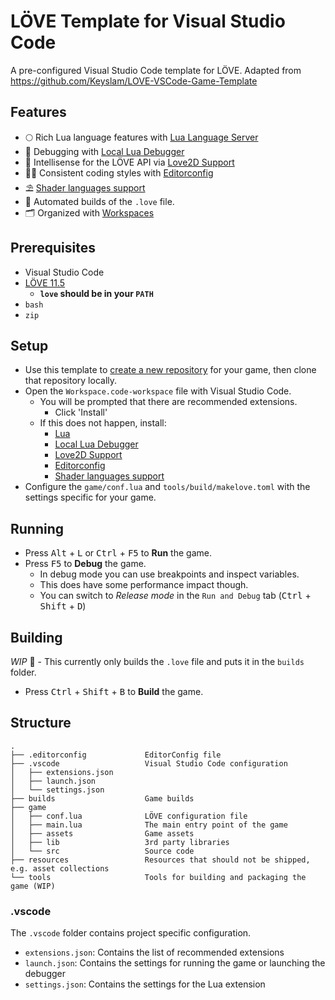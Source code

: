 # LÖVE Template for Visual Studio Code

A pre-configured Visual Studio Code template for LÖVE.
Adapted from <https://github.com/Keyslam/LOVE-VSCode-Game-Template>

## Features

- 🌕 Rich Lua language features with [Lua Language Server](https://github.com/LuaLS/lua-language-server)
- 🐛 Debugging with [Local Lua Debugger](https://github.com/tomblind/local-lua-debugger-vscode)
- 🩷 Intellisense for the LÖVE API via [Love2D Support](https://marketplace.visualstudio.com/items?itemName=pixelbyte-studios.pixelbyte-love2d)
- 👨‍💻 Consistent coding styles with [Editorconfig](https://github.com/editorconfig/editorconfig-vscode)
- ️⛱️ [Shader languages support](https://marketplace.visualstudio.com/items?itemName=slevesque.shader)
- ️👷 Automated builds of the `.love` file.
- 🗂️ Organized with [Workspaces](https://code.visualstudio.com/docs/editor/workspaces)

## Prerequisites

- Visual Studio Code
- [LÖVE 11.5](https://love2d.org/)
  - **`love` should be in your `PATH`**
- `bash`
- `zip`

## Setup

- Use this template to [create a new repository](https://docs.github.com/en/repositories/creating-and-managing-repositories/creating-a-repository-from-a-template) for your game, then clone that repository locally.
- Open the `Workspace.code-workspace` file with Visual Studio Code.
  - You will be prompted that there are recommended extensions.
    - Click 'Install'
  - If this does not happen, install:
    - [Lua](https://marketplace.visualstudio.com/items?itemName=sumneko.lua)
    - [Local Lua Debugger](https://marketplace.visualstudio.com/items?itemName=tomblind.local-lua-debugger-vscode)
    - [Love2D Support](https://marketplace.visualstudio.com/items?itemName=pixelbyte-studios.pixelbyte-love2d)
    - [Editorconfig](https://marketplace.visualstudio.com/items?itemName=EditorConfig.EditorConfig)
    - [Shader languages support](https://marketplace.visualstudio.com/items?itemName=slevesque.shader)
- Configure the `game/conf.lua` and `tools/build/makelove.toml` with the settings specific for your game.

## Running

- Press <kbd>Alt</kbd> + <kbd>L</kbd> or <kbd>Ctrl</kbd> + <kbd>F5</kbd> to **Run** the game.
- Press <kbd>F5</kbd> to **Debug** the game.
  - In debug mode you can use breakpoints and inspect variables.
  - This does have some performance impact though.
  - You can switch to *Release mode* in the `Run and Debug` tab (<kbd>Ctrl</kbd> + <kbd>Shift</kbd> + <kbd>D</kbd>)

## Building

*WIP* 🚧 - This currently only builds the `.love` file and puts it in the `builds` folder.

- Press <kbd>Ctrl</kbd> + <kbd>Shift</kbd> + <kbd>B</kbd> to **Build** the game.

## Structure
```
.
├── .editorconfig             EditorConfig file
├── .vscode                   Visual Studio Code configuration
│   ├── extensions.json
│   ├── launch.json
│   └── settings.json
├── builds                    Game builds
├── game
│   ├── conf.lua              LÖVE configuration file
│   ├── main.lua              The main entry point of the game
│   ├── assets                Game assets
│   ├── lib                   3rd party libraries
│   └── src                   Source code
├── resources                 Resources that should not be shipped, e.g. asset collections
└── tools                     Tools for building and packaging the game (WIP)
```

### .vscode

The `.vscode` folder contains project specific configuration.

- `extensions.json`: Contains the list of recommended extensions
- `launch.json`: Contains the settings for running the game or launching the debugger
- `settings.json`: Contains the settings for the Lua extension
